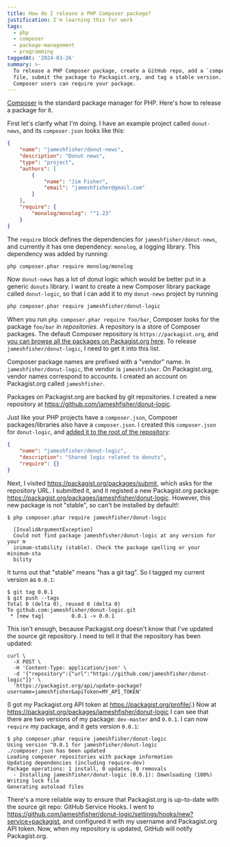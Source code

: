 ```yaml
---
title: How do I release a PHP Composer package?
justification: I'm learning this for work
tags:
  - php
  - composer
  - package-management
  - programming
taggedAt: '2024-03-26'
summary: >-
  To release a PHP Composer package, create a GitHub repo, add a `composer.json`
  file, submit the package to Packagist.org, and tag a stable version. Then
  Composer users can require your package.
---
```


[Composer](https://getcomposer.org/)
is the standard package manager for PHP.
Here's how to release a package for it.

First let's clarify what I'm doing.
I have an example project called `donut-news`,
and its `composer.json` looks like this:

```json
{
    "name": "jameshfisher/donut-news",
    "description": "Donut news",
    "type": "project",
    "authors": [
        {
            "name": "Jim Fisher",
            "email": "jameshfisher@gmail.com"
        }
    ],
    "require": {
        "monolog/monolog": "^1.23"
    }
}
```

The `require` block defines the dependencies for `jameshfisher/donut-news`,
and currently it has one dependency:
`monolog`, a logging library.
This dependency was added by running:

```bash
php composer.phar require monolog/monolog
```

Now `donut-news` has a lot of donut logic
which would be better put in a generic `donuts` library.
I want to create a new Composer library package called `donut-logic`,
so that I can add it  to my `donut-news` project by running

```bash
php composer.phar require jameshfisher/donut-logic
```

When you run `php composer.phar require foo/bar`,
Composer looks for the package `foo/bar` in _repositories_.
A repository is a store of Composer packages.
The default Composer repository is `https://packagist.org`,
and [you can browse all the packages on Packagist.org here](https://packagist.org/explore/).
To release `jameshfisher/donut-logic`,
I need to get it into this list.

Composer package names are prefixed with a "vendor" name.
In `jameshfisher/donut-logic`,
the vendor is `jameshfisher`.
On Packagist.org,
vendor names correspond to accounts.
I created an account on Packagist.org called `jameshfisher`.

Packages on Packagist.org are backed by git repositories.
I created a new repository at <https://github.com/jameshfisher/donut-logic>.

Just like your PHP projects have a `composer.json`,
Composer packages/libraries also have a `composer.json`.
I created this `composer.json` for `donut-logic`,
and [added it to the root of the repository](https://github.com/jameshfisher/donut-logic/blob/master/composer.json):

```json
{
    "name": "jameshfisher/donut-logic",
    "description": "Shared logic related to donuts",
    "require": {}
}
```

Next, I visited <https://packagist.org/packages/submit>,
which asks for the repository URL.
I submitted it, and it registed a new Packagist.org package:
<https://packagist.org/packages/jameshfisher/donut-logic>.
However, this new package is not "stable",
so can't be installed by default!:

```
$ php composer.phar require jameshfisher/donut-logic

  [InvalidArgumentException]
  Could not find package jameshfisher/donut-logic at any version for your m
  inimum-stability (stable). Check the package spelling or your minimum-sta
  bility
```

It turns out that "stable" means "has a git tag".
So I tagged my current version as `0.0.1`:

```
$ git tag 0.0.1
$ git push --tags
Total 0 (delta 0), reused 0 (delta 0)
To github.com:jameshfisher/donut-logic.git
 * [new tag]         0.0.1 -> 0.0.1
```

This isn't enough, because
Packagist.org doesn't know that I've updated the source git repository.
I need to tell it that the repository has been updated:

```
curl \
  -X POST \
  -H 'Content-Type: application/json' \
  -d '{"repository":{"url":"https://github.com/jameshfisher/donut-logic"}}' \
  'https://packagist.org/api/update-package?username=jameshfisher&apiToken=MY_API_TOKEN'
```

(I got my Packagist.org API token at <https://packagist.org/profile/>.)
Now at <https://packagist.org/packages/jameshfisher/donut-logic>
I can see that there are two versions of my package: `dev-master` and `0.0.1`.
I can now `require` my package, and it gets version `0.0.1`:

```
$ php composer.phar require jameshfisher/donut-logic
Using version ^0.0.1 for jameshfisher/donut-logic
./composer.json has been updated
Loading composer repositories with package information
Updating dependencies (including require-dev)
Package operations: 1 install, 0 updates, 0 removals
  - Installing jameshfisher/donut-logic (0.0.1): Downloading (100%)
Writing lock file
Generating autoload files
```

There's a more reliable way to ensure that
Packagist.org is up-to-date with the source git repo:
GitHub Service Hooks.
I went to <https://github.com/jameshfisher/donut-logic/settings/hooks/new?service=packagist>,
and configured it with my username and Packagist.org API token.
Now, when my repository is updated,
GitHub will notify Packagist.org.
